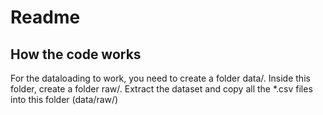 # Readme

## How the code works
For the dataloading to work, you need to create a folder data/. Inside this folder, create a folder raw/. Extract the dataset and copy all the *.csv files into this folder (data/raw/)
